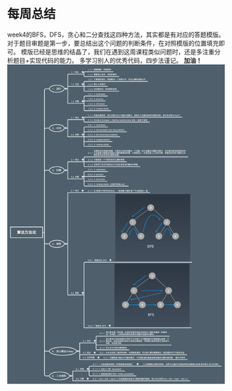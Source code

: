 # 每周总结
week4的BFS，DFS，贪心和二分查找这四种方法，其实都是有对应的答题模版。
对于题目审题是第一步，要总结出这个问题的判断条件，在对照模版的位置填充即可。
模版已经是思维的结晶了，我们在遇到这周课程类似问题时，还是多注重分析题目+实现代码的能力。
多学习别人的优秀代码，四步法谨记。
**加油！**
![week4](/Xmind/week4.png)